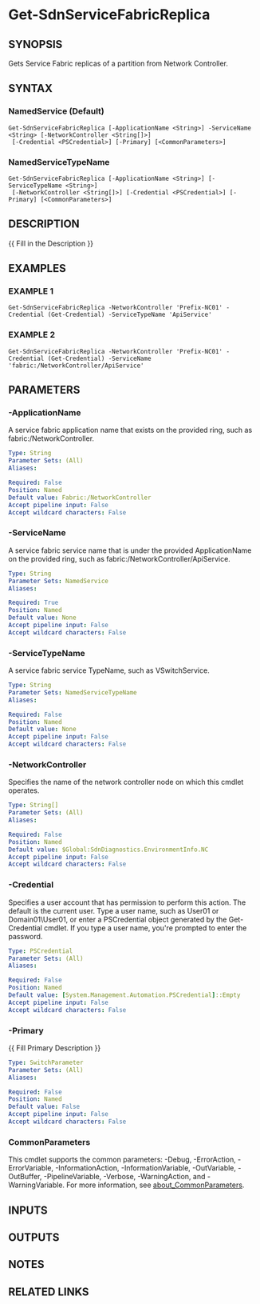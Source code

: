# Get-SdnServiceFabricReplica

## SYNOPSIS
Gets Service Fabric replicas of a partition from Network Controller.

## SYNTAX

### NamedService (Default)
```
Get-SdnServiceFabricReplica [-ApplicationName <String>] -ServiceName <String> [-NetworkController <String[]>]
 [-Credential <PSCredential>] [-Primary] [<CommonParameters>]
```

### NamedServiceTypeName
```
Get-SdnServiceFabricReplica [-ApplicationName <String>] [-ServiceTypeName <String>]
 [-NetworkController <String[]>] [-Credential <PSCredential>] [-Primary] [<CommonParameters>]
```

## DESCRIPTION
{{ Fill in the Description }}

## EXAMPLES

### EXAMPLE 1
```
Get-SdnServiceFabricReplica -NetworkController 'Prefix-NC01' -Credential (Get-Credential) -ServiceTypeName 'ApiService'
```

### EXAMPLE 2
```
Get-SdnServiceFabricReplica -NetworkController 'Prefix-NC01' -Credential (Get-Credential) -ServiceName 'fabric:/NetworkController/ApiService'
```

## PARAMETERS

### -ApplicationName
A service fabric application name that exists on the provided ring, such as fabric:/NetworkController.

```yaml
Type: String
Parameter Sets: (All)
Aliases:

Required: False
Position: Named
Default value: Fabric:/NetworkController
Accept pipeline input: False
Accept wildcard characters: False
```

### -ServiceName
A service fabric service name that is under the provided ApplicationName on the provided ring, such as fabric:/NetworkController/ApiService.

```yaml
Type: String
Parameter Sets: NamedService
Aliases:

Required: True
Position: Named
Default value: None
Accept pipeline input: False
Accept wildcard characters: False
```

### -ServiceTypeName
A service fabric service TypeName, such as VSwitchService.

```yaml
Type: String
Parameter Sets: NamedServiceTypeName
Aliases:

Required: False
Position: Named
Default value: None
Accept pipeline input: False
Accept wildcard characters: False
```

### -NetworkController
Specifies the name of the network controller node on which this cmdlet operates.

```yaml
Type: String[]
Parameter Sets: (All)
Aliases:

Required: False
Position: Named
Default value: $Global:SdnDiagnostics.EnvironmentInfo.NC
Accept pipeline input: False
Accept wildcard characters: False
```

### -Credential
Specifies a user account that has permission to perform this action.
The default is the current user.
Type a user name, such as User01 or Domain01\User01, or enter a PSCredential object generated by the Get-Credential cmdlet.
If you type a user name, you're prompted to enter the password.

```yaml
Type: PSCredential
Parameter Sets: (All)
Aliases:

Required: False
Position: Named
Default value: [System.Management.Automation.PSCredential]::Empty
Accept pipeline input: False
Accept wildcard characters: False
```

### -Primary
{{ Fill Primary Description }}

```yaml
Type: SwitchParameter
Parameter Sets: (All)
Aliases:

Required: False
Position: Named
Default value: False
Accept pipeline input: False
Accept wildcard characters: False
```

### CommonParameters
This cmdlet supports the common parameters: -Debug, -ErrorAction, -ErrorVariable, -InformationAction, -InformationVariable, -OutVariable, -OutBuffer, -PipelineVariable, -Verbose, -WarningAction, and -WarningVariable. For more information, see [about_CommonParameters](http://go.microsoft.com/fwlink/?LinkID=113216).

## INPUTS

## OUTPUTS

## NOTES

## RELATED LINKS

